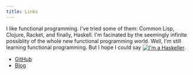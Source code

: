 ```yaml
---
title: Links
---
```

I like functional programming. I've tried some of them: Common Lisp,
Clojure, Racket, and finally, Haskell. I'm facinated by the seemingly
infinite possiblity of the whole new functional programming
world. Well, I'm still learning functional programming. But I hope I
could say <a href="http://www.haskellers.com/user/3109">
<img alt="I'm a Haskeller" style="vertical-align: middle"
src="http://www.haskellers.com/static/badge.png"/></a>.

*  [GitHub][GitHub]
*  [Blog][Blog]

[Github]: https://github.com/kkspeed
[Blog]: http://mybruceli.wordpress.com
